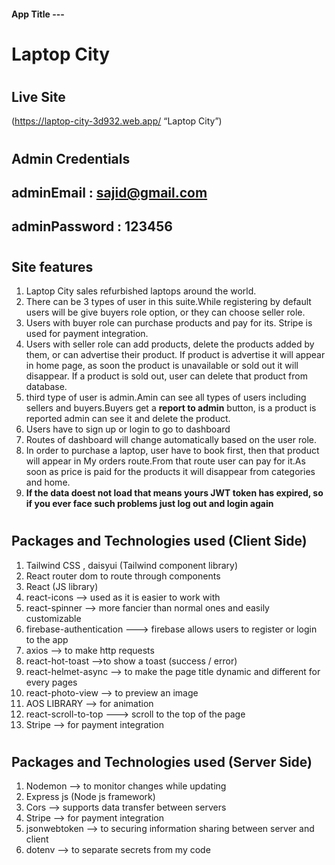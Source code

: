 #### App Title ---

# **Laptop City**

#

## **Live Site**

(https://laptop-city-3d932.web.app/ “Laptop City”)

#

## **Admin Credentials**

## adminEmail : sajid@gmail.com

## adminPassword : 123456

#

## Site features

1. Laptop City sales refurbished laptops around the world.
2. There can be 3 types of user in this suite.While registering by default users will be give buyers role option, or they can choose seller role.
3. Users with buyer role can purchase products and pay for its. Stripe is used for payment integration.
4. Users with seller role can add products, delete the products added by them, or can advertise their product. If product is advertise it will appear in home page, as soon the product is unavailable or sold out it will disappear. If a product is sold out, user can delete that product from database.
5. third type of user is admin.Amin can see all types of users including sellers and buyers.Buyers get a **report to admin** button, is a product is reported admin can see it and delete the product.
6. Users have to sign up or login to go to dashboard
7. Routes of dashboard will change automatically based on the user role.
8. In order to purchase a laptop, user have to book first, then that product will appear in My orders route.From that route user can pay for it.As soon as price is paid for the products it will disappear from categories and home.
9. **If the data doest not load that means yours JWT token has expired, so if you ever face such problems just log out and login again**

#

## Packages and Technologies used (Client Side)

1. Tailwind CSS , daisyui (Tailwind component library)
2. React router dom to route through components
3. React (JS library)
4. react-icons --> used as it is easier to work with
5. react-spinner --> more fancier than normal ones and easily customizable
6. firebase-authentication ---> firebase allows users to register or login to the app
7. axios --> to make http requests
8. react-hot-toast -->to show a toast (success / error)
9. react-helmet-async --> to make the page title dynamic and different for every pages
10. react-photo-view --> to preview an image
11. AOS LIBRARY --> for animation
12. react-scroll-to-top ---> scroll to the top of the page
13. Stripe --> for payment integration

#

## Packages and Technologies used (Server Side)

1. Nodemon --> to monitor changes while updating
2. Express js (Node js framework)
3. Cors --> supports data transfer between servers
4. Stripe --> for payment integration
5. jsonwebtoken --> to securing information sharing between server and client
6. dotenv --> to separate secrets from my code
